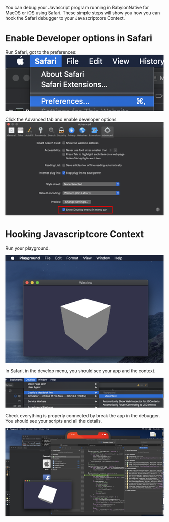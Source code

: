 You can debug your Javascript program running in BabylonNative for MacOS or iOS using Safari. These simple steps will show you how you can hook the Safari debugger to your Javascriptcore Context.

# Enable Developer options in Safari

Run Safari, got to the preferences:
![DebugMac](Images/SafariGoPrefs.png)

Click the Advanced tab and enable developer options
![DebugMac](Images/SafariCheckDeveloper.png)

# Hooking Javascriptcore Context

Run your playground.

![DebugMac](Images/DebugMacRunPG.png)

In Safari, in the develop menu, you should see your app and the context.

![DebugMac](Images/HookJSCContext.png)

Check everything is properly connected by break the app in the debugger. You should see your scripts and all the details.

![DebugMac](Images/JSCDebugBreakApp.png)